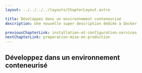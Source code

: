 ```yaml
---
layout: ../../../../layouts/ChapterLayout.astro

title: Développez dans un environnement conteneurisé
description: Une nouvelle super description dédiée à Docker

previousChapterLink: installation-et-configuration-services
nextChapterLink: preparation-mise-en-production
---
```


<article>

# Développez dans un environnement conteneurisé



</article>
